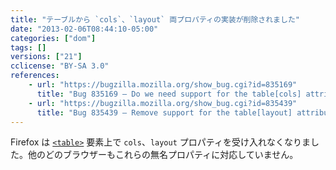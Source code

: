 ```yaml
---
title: "テーブルから `cols`、`layout` 両プロパティの実装が削除されました"
date: "2013-02-06T08:44:10-05:00"
categories: ["dom"]
tags: []
versions: ["21"]
cclicense: "BY-SA 3.0"
references:
    - url: "https://bugzilla.mozilla.org/show_bug.cgi?id=835169"
      title: "Bug 835169 – Do we need support for the table[cols] attribute?"
    - url: "https://bugzilla.mozilla.org/show_bug.cgi?id=835439"
      title: "Bug 835439 – Remove support for the table[layout] attribute"
---
```

Firefox は [`<table>`](https://developer.mozilla.org/ja/docs/Web/HTML/Element/table) 要素上で `cols`、`layout` プロパティを受け入れなくなりました。他のどのブラウザーもこれらの無名プロパティに対応していません。
